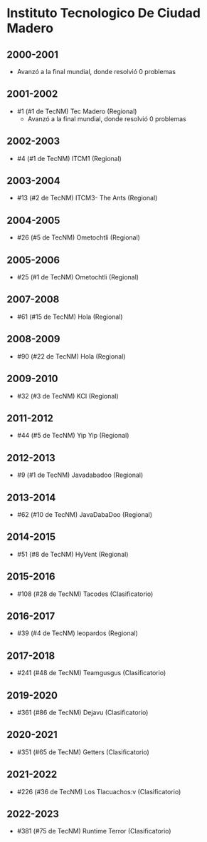 # Instituto Tecnologico De Ciudad Madero

## 2000-2001

  - Avanzó a la final mundial, donde resolvió 0 problemas

## 2001-2002

- #1 (#1 de TecNM) Tec Madero (Regional)
  - Avanzó a la final mundial, donde resolvió 0 problemas

## 2002-2003

- #4 (#1 de TecNM) ITCM1 (Regional)

## 2003-2004

- #13 (#2 de TecNM) ITCM3- The Ants (Regional)

## 2004-2005

- #26 (#5 de TecNM) Ometochtli (Regional)

## 2005-2006

- #25 (#1 de TecNM) Ometochtli (Regional)

## 2007-2008

- #61 (#15 de TecNM) Hola (Regional)

## 2008-2009

- #90 (#22 de TecNM) Hola (Regional)

## 2009-2010

- #32 (#3 de TecNM) KCI (Regional)

## 2011-2012

- #44 (#5 de TecNM) Yip Yip (Regional)

## 2012-2013

- #9 (#1 de TecNM) Javadabadoo (Regional)

## 2013-2014

- #62 (#10 de TecNM) JavaDabaDoo (Regional)

## 2014-2015

- #51 (#8 de TecNM) HyVent (Regional)

## 2015-2016

- #108 (#28 de TecNM) Tacodes (Clasificatorio)

## 2016-2017

- #39 (#4 de TecNM) leopardos (Regional)

## 2017-2018

- #241 (#48 de TecNM) Teamgusgus (Clasificatorio)

## 2019-2020

- #361 (#86 de TecNM) Dejavu (Clasificatorio)

## 2020-2021

- #351 (#65 de TecNM) Getters (Clasificatorio)

## 2021-2022

- #226 (#36 de TecNM) Los Tlacuachos:v (Clasificatorio)

## 2022-2023

- #381 (#75 de TecNM) Runtime Terror (Clasificatorio)


